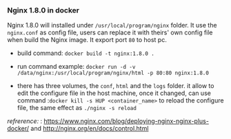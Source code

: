 ### Nginx 1.8.0 in docker

Nginx 1.8.0 will installed under `/usr/local/program/nginx` folder. It use the `nginx.conf` as config file, users can replace it with theirs' own config file when build the Nginx image.
It export port `80` to host pc. 

* build command: `docker build -t nginx:1.8.0 .`

* run command example: `docker run -d -v /data/nginx:/usr/local/program/nginx/html -p 80:80 nginx:1.8.0`

* there has three volumes, the `conf`, `html` and the `logs` folder. it allow to edit the configure file in the host machine, once it changed, can use command :`docker kill -s HUP <container_name>` to reload the configure file, the same effect as `./nginx -s reload`

_refrerence:_ : https://www.nginx.com/blog/deploying-nginx-nginx-plus-docker/ and http://nginx.org/en/docs/control.html
